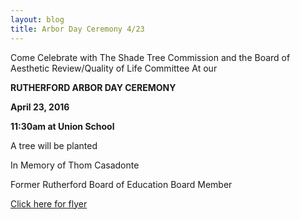 ```yaml
---
layout: blog
title: Arbor Day Ceremony 4/23
---
```


Come Celebrate with
The Shade Tree Commission and the Board of Aesthetic Review/Quality of Life Committee
At our

**RUTHERFORD ARBOR DAY CEREMONY**

**April 23, 2016**

**11:30am at Union School**

A tree will be planted

In Memory of Thom Casadonte

Former Rutherford Board of Education Board Member

[Click here for flyer](https://storage.googleapis.com/static.rutherford-nj.com/recreation/posts/2016%20Arbor%20Day.pdf)
